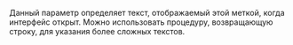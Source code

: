 Данный параметр определяет текст, отображаемый этой меткой, когда интерфейс открыт.
Можно использовать процедуру, возвращающую строку, для указания более сложных текстов.